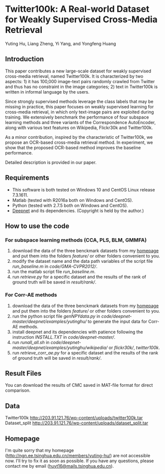 # Twitter100k: A Real-world Dataset for Weakly Supervised Cross-Media Retrieval

Yuting Hu, Liang Zheng, Yi Yang, and Yongfeng Huang

## Introduction

This paper contributes a new large-scale dataset for weakly supervised cross-media retrieval, named Twitter100k.
It is characterized by two aspects: 1) it has 100,000 image-text pairs randomly crawled from Twitter and thus has no constraint in the image categories; 2) text in Twitter100k is written in informal language by the users.

Since strongly supervised methods leverage the class labels that may be missing in practice, this paper focuses on weakly supervised learning for cross-media retrieval, in which only text-image pairs are exploited during training. We extensively benchmark the performance of four subspace learning methods and three variants of the Correspondence AutoEncoder, along with various text features on Wikipedia, Flickr30k and Twitter100k.

As a minor contribution, inspired by the characteristic of Twitter100k, we propose an OCR-based cross-media retrieval method. In experiment, we show that the proposed OCR-based method improves the baseline performance.

Detailed description is provided in our paper.

## Requirements

- This software is both tested on Windows 10 and CentOS Linux release 7.3.1611.
- Matlab (tested with R2016a both on Windows and CentOS).
- Python (tested with 2.7.5 both on Windows and CentOS).
- <a href="https://github.com/FangxiangFeng/deepnet"> Deepnet</a> and its dependencies. (Copyright is held by the author.)

## How to use the code

### For subspace learning methods (CCA, PLS, BLM, GMMFA)

1. download the data of the three benckmark datasets from my <a href="http://ngn.ee.tsinghua.edu.cn/members/yuting-hu/"> homepage</a> and put them into the folders *feature/* or other folders convenient to you.
2. modify the dataset name and the data path variables of the script file *run_baseline.m* in *code/GMA-CVPR2012/*.
3. run the matlab script file *run_baseline.m*.
4. run *retrieve.py* for a specific dataset and the results of the rank of ground truth will be saved in *result/rank/*. 

### For Corr-AE methods

1. download the data of the three benckmark datasets from my <a href="http://ngn.ee.tsinghua.edu.cn/members/yuting-hu/"> homepage</a> and put them into the folders *feature/* or other folders convenient to you.
2. run the python script file *genNPYdata.py* in *code/deepnet-master/deepnet/examples/yutinghu/* to generate the input data for Corr-AE methods.
3. install deepnet and its dependencies with patience following the instruction *INSTALL.TXT* in *code/deepnet-master/*.
4. run *runall\_all.sh* in *code/deepnet-master/deepnet/examples/yutinghu/wikipedia/* or *flickr30k/*, *twitter100k*.
5. run *retrieve\_corr\_ae.py* for a specific dataset and the results of the rank of ground truth will be saved in *result/rank/*. 

## Result Files

You can download the results of CMC saved in MAT-file format for direct comparison. 

## Data
Twitter100k http://203.91.121.76/wp-content/uploads/twitter100k.tar
Dataset_split http://203.91.121.76/wp-content/uploads/dataset_split.tar

## Homepage
I'm quite sorry that my homepage (http://ngn.ee.tsinghua.edu.cn/members/yuting-hu/) are not accessible now. I'll try to fix it as soon as possible. If you have any questions, please contact me by email (huyt16@mails.tsinghua.edu.cn).

